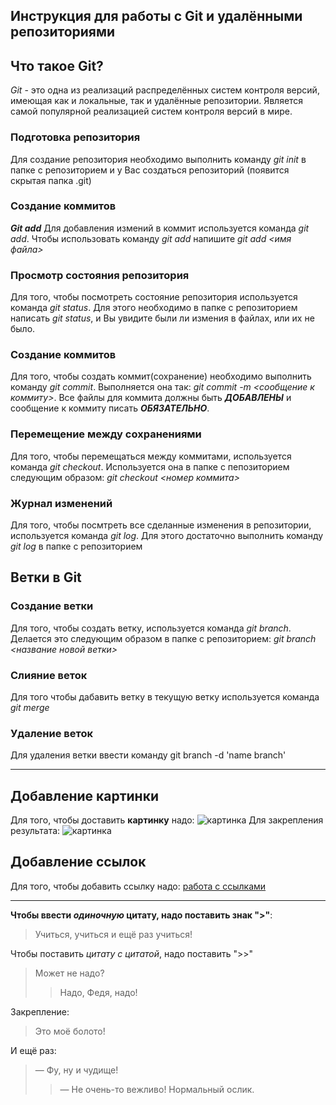 ## Инструкция для работы с Git и удалёнными репозиториями

## Что такое Git?
*Git* - это одна из реализаций распределённых систем контроля версий, имеющая как и локальные, так и удалённые репозитории. Является самой популярной реализацией систем контроля версий в мире.
### Подготовка репозитория
Для создание репозитория необходимо выполнить команду *git init*  в папке с репозиторием и у Вас создаться репозиторий (появится скрытая папка .git)

### Создание коммитов

***Git add*** 
Для добавления измений в коммит используется команда *git add*. Чтобы использовать команду *git add* напишите *git add <имя файла>*

### Просмотр состояния репозитория
Для того, чтобы посмотреть состояние репозитория используется команда *git status*. Для этого необходимо в папке с репозиторием написать *git status*, и Вы увидите были ли измения в файлах, или их не было.

### Создание коммитов
Для того, чтобы создать коммит(сохранение) необходимо выполнить команду *git commit*. Выполняется она так: *git commit -m* *<сообщение к коммиту>*. Все файлы для коммита должны быть ***ДОБАВЛЕНЫ*** и сообщение к коммиту писать ***ОБЯЗАТЕЛЬНО***.

### Перемещение между сохранениями
Для того, чтобы перемещаться между коммитами, используется команда *git checkout*. Используется она в папке с пепозиторием следующим образом: *git checkout <номер коммита>*

### Журнал изменений
Для того, чтобы посмтреть все сделанные изменения в репозитории, используется команда *git log*. Для этого достаточно выполнить команду *git log* в папке с репозиторием

## Ветки в Git

### Создание ветки

Для того, чтобы создать ветку, используется команда *git branch*. Делается это следующим образом в папке с репозиторием: *git branch <название новой ветки>*

### Слияние веток

Для того чтобы дабавить ветку в текущую ветку используется команда *git merge <name branch>*

### Удаление веток
Для удаления ветки ввести команду git branch -d 'name branch'

___
## Добавление картинки
Для того, чтобы доставить **картинку** надо:
![картинка](https://thumb.tildacdn.com/tild6465-6132-4937-b964-336163313261/-/resize/824x/-/format/webp/mem-2-1024x683.jpg)
Для закрепления результата:
![картинка](https://avatarko.ru/img/kartinka/11/kot_multfilm_10427.jpg)
## Добавление ссылок
Для того, чтобы добавить ссылку надо:
[работа с ссылками](https://texterra.ru/blog/ischerpyvayushchaya-shpargalka-po-sintaksisu-razmetki-markdown-na-zametku-avtoram-veb-razrabotchikam.html)
___

**Чтобы ввести *одиночную* цитату, надо поставить знак ">"**:
>Учиться, учиться и ещё раз учиться!

Чтобы поставить *цитату с цитатой*, надо поставить ">>"
>Может не надо?
>>Надо, Федя, надо!

Закрепление:
>Это моё болото! 

И ещё раз:
>— Фу, ну и чудище!
>>— Не очень-то вежливо! Нормальный ослик.
